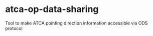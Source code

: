 # atca-op-data-sharing
Tool to make ATCA pointing direction information accessible via ODS protocol
